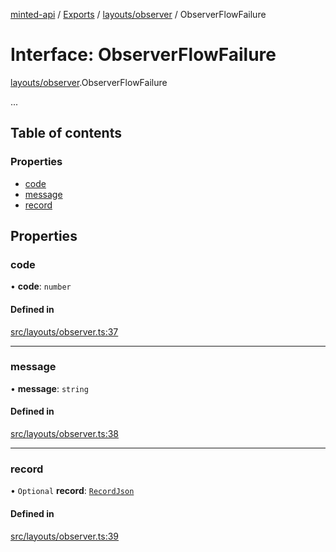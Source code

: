 [minted-api](../README.md) / [Exports](../modules.md) / [layouts/observer](../modules/layouts_observer.md) / ObserverFlowFailure

# Interface: ObserverFlowFailure

[layouts/observer](../modules/layouts_observer.md).ObserverFlowFailure

...

## Table of contents

### Properties

- [code](layouts_observer.ObserverFlowFailure.md#code)
- [message](layouts_observer.ObserverFlowFailure.md#message)
- [record](layouts_observer.ObserverFlowFailure.md#record)

## Properties

### code

• **code**: `number`

#### Defined in

[src/layouts/observer.ts:37](https://github.com/ianzepp/minted-api-ts/blob/05123f2/src/layouts/observer.ts#L37)

___

### message

• **message**: `string`

#### Defined in

[src/layouts/observer.ts:38](https://github.com/ianzepp/minted-api-ts/blob/05123f2/src/layouts/observer.ts#L38)

___

### record

• `Optional` **record**: [`RecordJson`](layouts_record.RecordJson.md)

#### Defined in

[src/layouts/observer.ts:39](https://github.com/ianzepp/minted-api-ts/blob/05123f2/src/layouts/observer.ts#L39)
